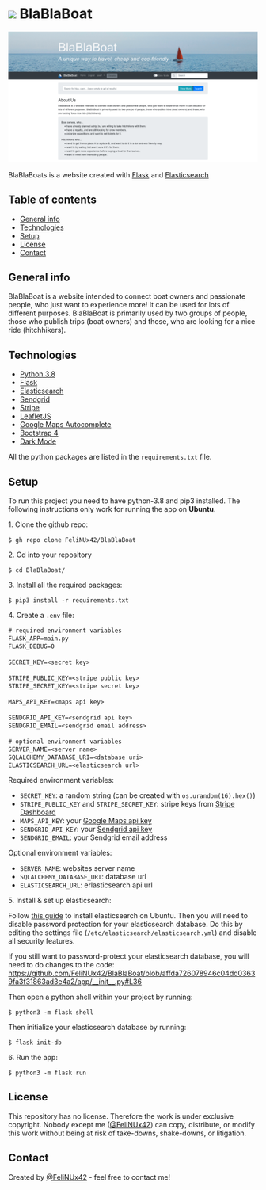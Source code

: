 # <img src="./app/static/logo.png" height="20px"> BlaBlaBoat

![Home Page](./images/home.png)

BlaBlaBoats is a website created with [Flask](https://flask.palletsprojects.com/en/2.2.x/) and [Elasticsearch](https://www.elastic.co/elasticsearch/)

## Table of contents
* [General info](#general-info)
* [Technologies](#technologies)
* [Setup](#setup)
* [License](#license)
* [Contact](#contact)


## General info

BlaBlaBoat is a website intended to connect boat owners and passionate people, who just want to experience more! It can be used for lots of different purposes. BlaBlaBoat is primarily used by two groups of people, those who publish trips (boat owners) and those, who are looking for a nice ride (hitchhikers).

[> Here is a live demo: ...]: #


## Technologies

* [Python 3.8](https://www.python.org/)
* [Flask](https://flask.palletsprojects.com/)
* [Elasticsearch](https://www.elastic.co/elasticsearch/)
* [Sendgrid](https://sendgrid.com/)
* [Stripe](https://stripe.com/)
* [LeafletJS](https://leafletjs.com/)
* [Google Maps Autocomplete](https://developers.google.com/maps/documentation/javascript/place-autocomplete)
* [Bootstrap 4](https://getbootstrap.com/docs/4.0/)
* [Dark Mode](https://github.com/tedirghazali/codetube/tree/master/bootstrap/dark-mode)

All the python packages are listed in the `requirements.txt` file.


## Setup

To run this project you need to have python-3.8 and pip3 installed. The following instructions only work for running the app on **Ubuntu**.

1\. Clone the github repo:
```
$ gh repo clone FeliNUx42/BlaBlaBoat
```

2\. Cd into your repository
```
$ cd BlaBlaBoat/
```

3\. Install all the required packages:
```
$ pip3 install -r requirements.txt
```

4\. Create a `.env` file:
```
# required environment variables
FLASK_APP=main.py
FLASK_DEBUG=0

SECRET_KEY=<secret key>

STRIPE_PUBLIC_KEY=<stripe public key>
STRIPE_SECRET_KEY=<stripe secret key>

MAPS_API_KEY=<maps api key>

SENDGRID_API_KEY=<sendgrid api key>
SENDGRID_EMAIL=<sendgrid email address>

# optional environment variables
SERVER_NAME=<server name>
SQLALCHEMY_DATABASE_URI=<database uri>
ELASTICSEARCH_URL=<elasticsearch url>
```
Required environment variables:
* `SECRET_KEY`: a random string (can be created with `os.urandom(16).hex()`)
* `STRIPE_PUBLIC_KEY` and `STRIPE_SECRET_KEY`: stripe keys from [Stripe Dashboard](https://dashboard.stripe.com/dashboard)
* `MAPS_API_KEY`: your [Google Maps api key](https://developers.google.com/maps/documentation/javascript/place-autocomplete)
* `SENDGRID_API_KEY`: your [Sendgrid api key](https://app.sendgrid.com/settings/api_keys)
* `SENDGRID_EMAIL`: your Sendgrid email address

Optional environment variables:
* `SERVER_NAME`: websites server name
* `SQLALCHEMY_DATABASE_URI`: database url
* `ELASTICSEARCH_URL`: erlasticsearch api url

5\. Install & set up elasticsearch:

Follow [this guide](https://www.elastic.co/guide/en/elasticsearch/reference/current/deb.html) to install elasticsearch on Ubuntu. Then you will need to disable password protection for your elasticsearch database. Do this by editing the settings file (`/etc/elasticsearch/elasticsearch.yml`) and disable all security features.

If you still want to password-protect your elasticsearch database, you will need to do changes to the code:
https://github.com/FeliNUx42/BlaBlaBoat/blob/affda726078946c04dd03639fa3f31863ad3e4a2/app/__init__.py#L36

Then open a python shell within your project by running:
```
$ python3 -m flask shell
```
Then initialize your elasticsearch database by running:
```
$ flask init-db
```

6\. Run the app:
```
$ python3 -m flask run
```


## License
This repository has no license. Therefore the work is under exclusive copyright. Nobody except me ([@FeliNUx42](https://github.com/FeliNUx42)) can copy, distribute, or modify this work without being at risk of take-downs, shake-downs, or litigation.


## Contact
Created by [@FeliNUx42](mailto:felix.bommier@gmail.com) - feel free to contact me!
